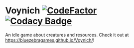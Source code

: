 # Voynich [![CodeFactor](https://www.codefactor.io/repository/github/bluezebragames/voynich/badge)](https://www.codefactor.io/repository/github/bluezebragames/voynich) [![Codacy Badge](https://api.codacy.com/project/badge/Grade/4778c57133af46a7bfafbfd8ea2200ec)](https://www.codacy.com/app/bluezebragames/Voynich?utm_source=github.com&amp;utm_medium=referral&amp;utm_content=bluezebragames/Voynich&amp;utm_campaign=Badge_Grade)
An idle game about creatures and resources.  Check it out at https://bluezebragames.github.io/Voynich/!
